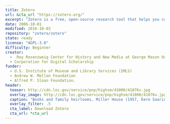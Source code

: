 ```yaml
---
title: Zotero
url: &cta_url "https://zotero.org/"
excerpt: "Zotero is a free, open-source research tool that helps you collect, organize, and analyze research and share it in a variety of ways. Zotero includes the best parts of older reference manager software — the ability to store author, title, and publication fields and to export that information as formatted references — and the best aspects of modern software and web applications, such as the ability to organize, tag, and search in advanced ways."
date: 2006-10-01
modified: 2016-10-03
repository: "zotero/zotero"
state: ready
license: "AGPL-3.0"
difficulty: Beginner
creator:
  -  Roy Rosenzweig Center for History and New Media at George Mason University
  - Corporation for Digital Scholarship
funder:
  - U.S. Institute of Museum and Library Services (IMLS)
  - Andrew W. Mellon Foundation
  - Alfred P. Sloan Foundation.
header:
  teaser: http://cdn.loc.gov/service/pnp/highsm/41000/41076v.jpg
  overlay_image: http://cdn.loc.gov/service/pnp/highsm/41000/41076v.jpg
  caption: "Books and family heirlooms, Miller House (1957, Eero Saarinen), Columbus, Indiana, 2016 September 20 by Carol M. Highsmith. Courtesy [Library of Congress](http://www.loc.gov/pictures/item/2016631894/) ([PD](https://creativecommons.org/publicdomain/mark/1.0/))."
  overlay_filter: .5
  cta_label: Download Zotero
  cta_url: *cta_url
---
```

